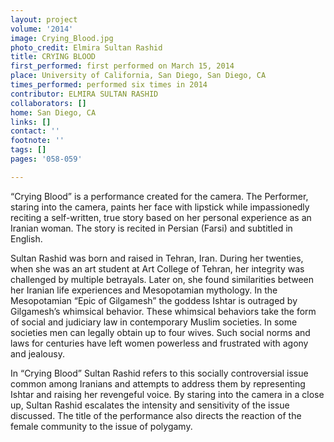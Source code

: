 ```yaml
---
layout: project
volume: '2014'
image: Crying_Blood.jpg
photo_credit: Elmira Sultan Rashid
title: CRYING BLOOD
first_performed: first performed on March 15, 2014
place: University of California, San Diego, San Diego, CA
times_performed: performed six times in 2014
contributor: ELMIRA SULTAN RASHID
collaborators: []
home: San Diego, CA
links: []
contact: ''
footnote: ''
tags: []
pages: '058-059'

---
```


“Crying Blood” is a performance created for the camera. The Performer, staring into the camera, paints her face with lipstick while impassionedly reciting a self-written, true story based on her personal experience as an Iranian woman. The story is recited in Persian (Farsi) and subtitled in English.

Sultan Rashid was born and raised in Tehran, Iran. During her twenties, when she was an art student at Art College of Tehran, her integrity was challenged by multiple betrayals. Later on, she found similarities between her Iranian life experiences and Mesopotamian mythology. In the Mesopotamian “Epic of Gilgamesh” the goddess Ishtar is outraged by Gilgamesh’s whimsical behavior. These whimsical behaviors take the form of social and judiciary law in contemporary Muslim societies. In some societies men can legally obtain up to four wives. Such social norms and laws for centuries have left women powerless and frustrated with agony and jealousy.

In “Crying Blood” Sultan Rashid refers to this socially controversial issue common among Iranians and attempts to address them by representing Ishtar and raising her revengeful voice. By staring into the camera in a close up, Sultan Rashid escalates the intensity and sensitivity of the issue discussed. The title of the performance also directs the reaction of the female community to the issue of polygamy.
